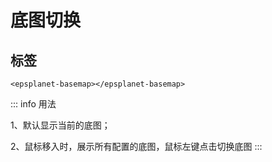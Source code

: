 #  底图切换

<div data-sunwayTheme='light'>
  <EpsplanetEarth :showDefaultBasemap="true" @onReady="ready">
      <EpsplanetBasemap :config="config" v-if="earthReady" :style="{bottom:'50px',right:'20px'}"/>
  </EpsplanetEarth>
</div>

<script setup>
import {ref} from 'vue';
const earthReady = ref(false)
const ready = (earth)=>{
  earthReady.value = true
}
const config=ref([
        {
            "show": false,
            "name": "天地图影像",
            "imgUrl": "/EPSGIS-DEV-PORTAL/Epsplanet_Assets/assets/basemap/tianditu_image.png",
            "xbsjGuid": "ad360d1e-e817-4c28-bc58-9e2fbe70ca7f",
            "xbsjType": "Imagery",
            "xbsjZIndex": -1,
            "xbsjImageryProvider": {
                "XbsjImageryProvider": {
                    "url": "http://t6.tianditu.com/DataServer?T=img_w&x={x}&y={y}&l={z}&tk=cf7c0b94d43b4d5e1f27a5712b147c70",
                    "srcCoordType": "WGS84",
                    "dstCoordType": "WGS84"
                }
            },
            "UrlTemplateImageryProvider": {},
            "WebMapServiceImageryProvider": {},
            "WebMapTileServiceImageryProvider": {},
            "ArcGisMapServerImageryProvider": {},
            "GoogleEarthEnterpriseImageryProvider": {},
            "createTileMapServiceImageryProvider": {}
        },
        {
            "show": false,
            "name": "离线影像",
            "xbsjZIndex": -1,
            "imgUrl": "/EPSGIS-DEV-PORTAL/Epsplanet_Assets/assets/basemap/local_image.png",
            "xbsjGuid": "ad360d1e-e817-4c28-bc58-9e2fbe70ca7g",
            "xbsjType": "Imagery",
            "xbsjImageryProvider": {
                "createTileMapServiceImageryProvider": {
                    "url": "/EPSGIS-DEV-PORTAL/EPSPlanet_SDK/XbsjCesium/Assets/Textures/NaturalEarthII",
                    "fileExtension": "jpg"
                },
                "type": "createTileMapServiceImageryProvider"
            }
        },
        {
            "show": true,
            "name": "高德影像",
            "xbsjZIndex": -1,
            "imgUrl": "/EPSGIS-DEV-PORTAL/Epsplanet_Assets/assets/basemap/Image_map.png",
            "xbsjGuid": "ad360d1e-e817-4c28-bc58-9e2fbe70ca7e",
            "xbsjType": "Imagery",
            "xbsjImageryProvider": {
                "XbsjImageryProvider": {
                    "url": "http://webst02.is.autonavi.com/appmaptile?style=6&x={x}&y={y}&z={z}",
                    "srcCoordType": "GCJ02",
                    "dstCoordType": "WGS84"
                }
            }
        }
    ])
</script>

## 标签

```vue
<epsplanet-basemap></epsplanet-basemap>
```

<!-- ## 界面 -->

<!-- ![底图切换1](../../assets/basemap1.png) -->

<!-- ![底图切换2](../../assets/basemap2.png) -->

<!-- ## 用法 -->
::: info 用法

1、默认显示当前的底图；

2、鼠标移入时，展示所有配置的底图，鼠标左键点击切换底图
:::